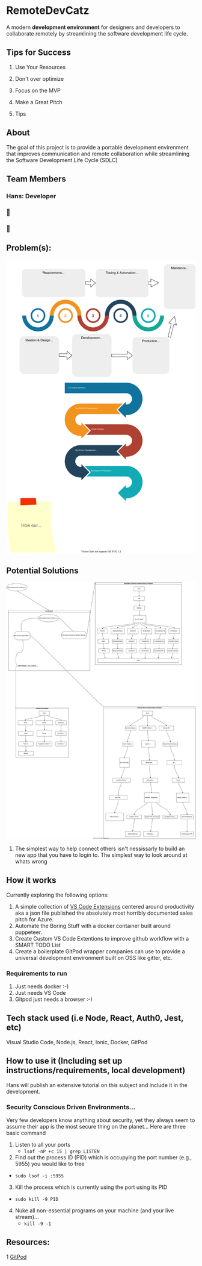 # RemoteDevCatz
 A modern **development environment** for designers and developers to collaborate remotely by streamlining the software development life cycle.

## Tips for Success
1. Use Your Resources
2. Don't over optimize
3. Focus on the MVP
4. Make a Great Pitch

5. Tips


## About
The goal of this project is to provide a portable development envirenment that improves communication and remote collaboration while streamlining the Software Development Life Cycle (SDLC)

## Team Members

### Hans: Developer
### 👻
### 👻


## Problem(s):

[![Software Development Life Cycle](CollaborationTemplates/SDLC.drawio.svg)]()

## Potential Solutions
[![Software Development Life Cycle](CollaborationTemplates/Overview.drawio.svg)]()

1. The simplest way to help connect others
isn't nessissarly to build an new app that you have to login to. The simplest way to look around at whats wrong

## How it works
Currently exploring the following options:
1. A simple collection of [VS Code Extensions](https://marketplace.visualstudio.com/items?itemName=HansBashesMS.covid-working) centered around productivity aka a json file published the absolutely most horribly documented sales pitch for Azure.
2. Automate the Boring Stuff with a docker container built around puppeteer.
2. Create Custom VS Code Extentions to improve github workflow with a SMART TODO List
3. Create a boilerplate GitPod wrapper companies can use to provide a universal development environment built on OSS like gitter, etc.

### Requirements to run
1. Just needs docker :-)
2. Just needs VS Code
3. Gitpod just needs a browser :-) 


## Tech stack used (i.e Node, React, Auth0, Jest, etc)
Visual Studio Code, Node.js, React, Ionic, Docker, GitPod


## How to use it (Including set up instructions/requirements, local development)
Hans will publish an extensive tutorial on this subject and include it in the development.


### Security Conscious Driven Environments...
Very few developers know anything about security, yet they always seem to assume their app is the most secure thing on the planet...
Here are three basic command
1. Listen to all your ports
   - `lsof -nP +c 15 | grep LISTEN`
2. Find out the process ID (PID) which is occupying the port number (e.g., 5955) you would like to free
  - `sudo lsof -i :5955`
3. Kill the process which is currently using the port using its PID
  - `sudo kill -9 PID`
4. Nuke all non-essential programs on your machine (and your live stream)...
   - `kill -9 -1`

## Resources:
1 [GitPod](https://www.gitpod.io/blog/gitpodify/)